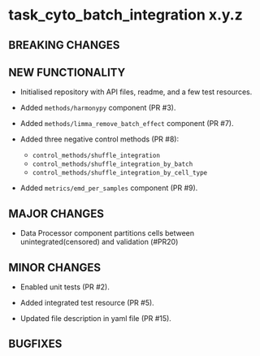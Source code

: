 # task_cyto_batch_integration x.y.z

## BREAKING CHANGES

<!-- * Restructured `src` directory (PR #3). -->

## NEW FUNCTIONALITY

* Initialised repository with API files, readme, and a few test resources.

* Added `methods/harmonypy` component (PR #3).

* Added `methods/limma_remove_batch_effect` component (PR #7).

* Added three negative control methods (PR #8):
  - `control_methods/shuffle_integration`
  - `control_methods/shuffle_integration_by_batch`
  - `control_methods/shuffle_integration_by_cell_type`

* Added `metrics/emd_per_samples` component (PR #9).

## MAJOR CHANGES

* Data Processor component partitions cells between unintegrated(censored) and validation (#PR20) 

## MINOR CHANGES

* Enabled unit tests (PR #2).

* Added integrated test resource (PR #5).

* Updated file description in yaml file (PR #15).

## BUGFIXES


